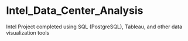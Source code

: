 # Intel_Data_Center_Analysis
Intel Project completed using SQL (PostgreSQL), Tableau, and other data visualization tools
